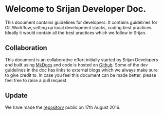 # Welcome to Srijan Developer Doc.

This document contains guidelines for developers. It contains guidelines for Git Workflow, setting up local development
stacks, coding best practices. Ideally it would contain all the best practices which we follow in Srijan.


## Collaboration
This document is an collaborative effort initially started by Srijan Developers and built using [MkDocs](http://www.mkdocs.org) and code is hosted on
[Github](https://github.com/srijanaravali/srijan_dev_docs). Some of the dev guidelines in the doc has links to external blogs which we always make sure
to give credit to. In case you feel this document can be made better, please feel free to raise a pull request.

## Update
We have made the [repository](https://github.com/srijanaravali/srijan_dev_docs) public on 17th August 2016.
